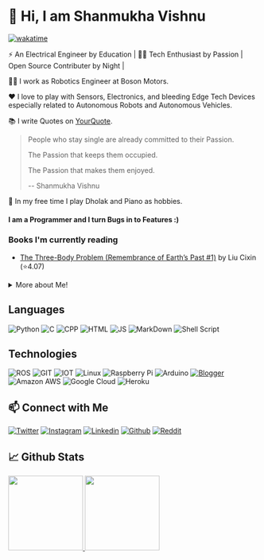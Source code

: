 <!--
[![Shanmukha Vishnu header](https://raw.githubusercontent.com/iam-shanmukha/iam-shanmukha/main/images/shanmukha_vishnu.jpeg)](https://www.shanmukhavishnu.in)
-->
# :wave: Hi, I am Shanmukha Vishnu
[![wakatime](https://wakatime.com/badge/user/d99e99d2-68be-42e0-bc5a-ac2324d7cd15.svg)](https://wakatime.com/@d99e99d2-68be-42e0-bc5a-ac2324d7cd15)


⚡ An Electrical Engineer by Education | 👨‍💻 Tech Enthusiast by Passion | Open Source Contributer by Night |

👨‍💻 I work as Robotics Engineer at Boson Motors.

❤️ I love to play with Sensors, Electronics, and bleeding Edge Tech Devices especially related to Autonomous Robots and Autonomous Vehicles.

📚 I write Quotes on [YourQuote](https://www.yourquote.in/shanmukha-vishnu-bp7sd/quotes).

> People who stay single are already committed to their Passion.
>
> The Passion that keeps them occupied.
>
> The Passion that makes them enjoyed.
>
> -- Shanmukha Vishnu

🎹 In my free time I play Dholak and Piano as hobbies.

#### I am a Programmer and I turn Bugs in to Features :)

### Books I'm currently reading

<!-- GOODREADS-LIST:START -->
- [The Three-Body Problem (Remembrance of Earth’s Past #1)](https://www.goodreads.com/review/show/4744570894?utm_medium=api&utm_source=rss) by Liu Cixin (⭐️4.07)
<!-- GOODREADS-LIST:END -->

<Details>
  <summary>More about Me!</summary>
  
## 🔭 Experience
  
<Details>
  <summary>Click to expand!</summary>

#### Eruvaka Technologies, Vijayawada
- Associate Engineer - Embedded Electronics (R&D) and ROS Developer - Present
- Junior Design Engineer - Apr 2021 – Sep 2021
- Research And Development Intern - Sep 2020 – Mar 2021
#### Blogging
- Running a  Regional [Tech website](www.shanmukhavishnu.in) - India

</Details>

## 📚 Publications

<Details>
  <summary>Click to expand!</summary>
  
- [Gleaming of Lights by Pedaling using Arduino](https://link.springer.com/chapter/10.1007/978-981-15-9853-1_30)
- [Cybernation of Home Appliances using Raspberry Pi](https://www.ieindia.org/webui/ajax/Downloads/WebUI_PDF/IEC/IEC_35.pdf?v20210205.1)
- [QR code based digital assistant for seminar halls using Tinker Board and Node-Red](https://link.springer.com/book/10.1007%2F978-981-16-2109-3)
 
</Details>

## 💡 Projects
<Details>
  <summary>Click to expand!</summary>
 
- Drushya — CRT TV to ·Smart TV with G. Assistant
- [Covid Bot India](http://www.github.com/iam-shanmukha/corona_data.py) - [Twitter](https://twitter.com/covid_bot_India) - [Telegram](https://www.t.me/covid_bot_india)
- [Cybernation of Home Appliances using Raspberry Pi](https://www.ieindia.org/webui/ajax/Downloads/WebUI_PDF/IEC/IEC_35.pdf?v20210205.1)
- [QR code based digital assistant for seminar halls using Tinker Board and Node-Red](https://link.springer.com/book/10.1007%2F978-981-16-2109-3)
- D.A.S.H: Digital Assistant for Seminar Halls
  
</Details>
 
 </Details>

## Languages
![Python](https://img.shields.io/badge/Python-FFD43B?style=for-the-badge&logo=python&logoColor=darkgreen)
![C](https://img.shields.io/badge/C-00599C?style=for-the-badge&logo=c&logoColor=white)
![CPP](https://img.shields.io/badge/C%2B%2B-00599C?style=for-the-badge&logo=c%2B%2B&logoColor=white)
![HTML](https://img.shields.io/badge/HTML5-E34F26?style=for-the-badge&logo=html5&logoColor=white)
![JS](https://img.shields.io/badge/JavaScript-323330?style=for-the-badge&logo=javascript&logoColor=F7DF1E)
![MarkDown](https://img.shields.io/badge/Markdown-000000?style=for-the-badge&logo=markdown&logoColor=white)
![Shell Script](https://img.shields.io/badge/Shell_Script-121011?style=for-the-badge&logo=gnu-bash&logoColor=white)

## Technologies

![ROS](https://img.shields.io/badge/ROS-22314E?style=for-the-badge&logo=ros&logoColor=white)
![GIT](https://img.shields.io/badge/Git-F05032?style=for-the-badge&logo=Git&logoColor=white)
![IOT](https://img.shields.io/badge/IOT-f9ad4d?style=for-the-badge&logo={reddit}&logoColor=white)
![Linux](https://img.shields.io/badge/Linux-FCC624?style=for-the-badge&logo=linux&logoColor=black)
![Raspberry Pi](https://img.shields.io/badge/Raspberry%20Pi-A22846?style=for-the-badge&logo=Raspberry%20Pi&logoColor=white)
![Arduino](https://img.shields.io/badge/Arduino-00979D?style=for-the-badge&logo=Arduino&logoColor=white)
[![Blogger](https://img.shields.io/badge/Blogger-FF5722?style=for-the-badge&logo=blogger&logoColor=white)](https://www.shanmukhavishnu.in)
![Amazon AWS](https://img.shields.io/badge/Amazon_AWS-FF9900?style=for-the-badge&logo=amazonaws&logoColor=white)
![Google Cloud](https://img.shields.io/badge/Google_Cloud-4285F4?style=for-the-badge&logo=google-cloud&logoColor=white)
![Heroku](https://img.shields.io/badge/Heroku-430098?style=for-the-badge&logo=heroku&logoColor=white)

## 📫 Connect with Me
[![Twitter](https://img.shields.io/badge/Twitter-1DA1F2?style=for-the-badge&logo=twitter&logoColor=white)](https://twitter.com/iam_shanmukha)
[![Instagram](https://img.shields.io/badge/Instagram-E4405F?style=for-the-badge&logo=instagram&logoColor=white)](https://www.instagram.com/shanmukhavishnu/)
[![Linkedin](https://img.shields.io/badge/LinkedIn-0077B5?style=for-the-badge&logo=linkedin&logoColor=white)](https://www.linkedin.com/in/shanmukhavishnu/)
[![Github](https://img.shields.io/badge/GitHub-100000?style=for-the-badge&logo=github&logoColor=white)](https://github.com/iam-shanmukha/)
[![Reddit](https://img.shields.io/badge/Reddit-FF4500?style=for-the-badge&logo=reddit&logoColor=white)](https://www.reddit.com/user/iam_shanmukha)

## 📈 Github Stats
<!--
![Shanmukha Vishnu's GitHub stats](https://github-readme-stats.vercel.app/api?username=iam-shanmukha&show_icons=true&theme=great-gatsby&border_radius=11&bg_color=135,222223,000000&hide_border=true)[![GitHub Streak](https://github-readme-streak-stats.herokuapp.com/?user=iam-shanmukha&hide_border=truey&border_radius=11)](https://git.io/streak-stats)
-->

<a href="https://github.com/iam-shanmukha">
  <img height="150px" src="https://github-readme-stats.vercel.app/api?username=iam-shanmukha&show_icons=true&theme=great-gatsby&border_radius=9&bg_color=135,222223,000000&hide_border=true" />
</a>
<a href="https://github.com/iam-shanmukha">
  <img height="150px" src="https://github-readme-streak-stats.herokuapp.com/?user=iam-shanmukha&hide_border=truey&border_radius=9)](https://git.io/streak-stats" />
</a>

 <!--
[![Top Langs](https://github-readme-stats.vercel.app/api/top-langs/?username=iam-shanmukha&layout=compact&theme=great-gatsby&border_radius=12&bg_color=135,222223,000000&hide_border=true)](https://github.com/anuraghazra/github-readme-stats)


-->

